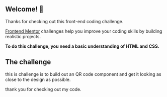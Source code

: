 
## Welcome! 👋

Thanks for checking out this front-end coding challenge.

[Frontend Mentor](https://www.frontendmentor.io) challenges help you improve your coding skills by building realistic projects.

**To do this challenge, you need a basic understanding of HTML and CSS.**

## The challenge

this is challenge is to build out an QR code component and get it looking as close to the design as possible.

thank you for checking out my code.